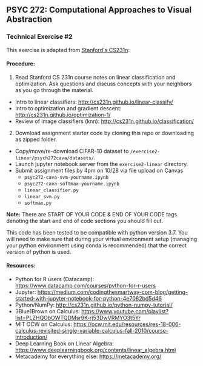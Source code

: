 ## PSYC 272: Computational Approaches to Visual Abstraction
### Technical Exercise \#2

This exercise is adapted from [Stanford's CS231n](http://cs231n.stanford.edu/):

#### Procedure:

1. Read Stanford CS 231n course notes on linear classification and optimization. Ask questions and discuss concepts with your neighbors as you go through the material.
 - Intro to linear classifiers: http://cs231n.github.io/linear-classify/
 - Intro to optimization and gradient descent: http://cs231n.github.io/optimization-1/
 - Review of image classifiers (knn): http://cs231n.github.io/classification/

2. Download assignment starter code by cloning this repo or downloading as zipped folder.
- Copy/move/re-download CIFAR-10 dataset to `/exercise2-linear/psych272cava/datasets/`. 
- Launch jupyter notebook server from the `exercise2-linear` directory.
- Submit assignment files by 4pm on 10/28 via file upload on Canvas
   - `psyc272-cava-svm-yourname.ipynb`
   - `psyc272-cava-softmax-yourname.ipynb`
   - `linear_classifier.py`
   - `linear_svm.py`
   - `softmax.py`

**Note:**
There are START OF YOUR CODE & END OF YOUR CODE tags denoting the start and end of code sections you should fill out. 

This code has been tested to be compatible with python version 3.7. You will need to make sure that during your virtual environment setup (managing your python environment using conda is recommended) that the correct version of python is used. 

#### Resources:
 - Python for R users (Datacamp): https://www.datacamp.com/courses/python-for-r-users
 - Jupyter: https://medium.com/codingthesmartway-com-blog/getting-started-with-jupyter-notebook-for-python-4e7082bd5d46
 - Python/NumPy: http://cs231n.github.io/python-numpy-tutorial/ 
 - 3Blue1Brown on Calculus: https://www.youtube.com/playlist?list=PLZHQObOWTQDMsr9K-rj53DwVRMYO3t5Yr
 - MIT OCW on Calculus:  https://ocw.mit.edu/resources/res-18-006-calculus-revisited-single-variable-calculus-fall-2010/course-introduction/ 
 - Deep Learning Book on Linear Algebra: https://www.deeplearningbook.org/contents/linear_algebra.html
 - Metacademy for everything else: https://metacademy.org/ 
